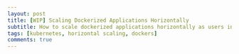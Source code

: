 ```yaml
---
layout: post
title: [WIP] Scaling Dockerized Applications Horizontally 
subtitle: How to scale dockerized applications horizontally as users increase
tags: [kubernetes, horizontal scaling, dockers]
comments: true
---
```

